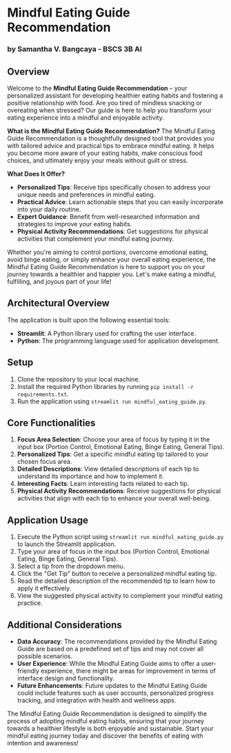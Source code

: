 # Mindful Eating Guide Recommendation
### by Samantha V. Bangcaya - BSCS 3B AI

## Overview
Welcome to the **Mindful Eating Guide Recommendation** – your personalized assistant for developing healthier eating habits and fostering a positive relationship with food. Are you tired of mindless snacking or overeating when stressed? Our guide is here to help you transform your eating experience into a mindful and enjoyable activity.

**What is the Mindful Eating Guide Recommendation?**
The Mindful Eating Guide Recommendation is a thoughtfully designed tool that provides you with tailored advice and practical tips to embrace mindful eating. It helps you become more aware of your eating habits, make conscious food choices, and ultimately enjoy your meals without guilt or stress.

**What Does It Offer?**
- **Personalized Tips**: Receive tips specifically chosen to address your unique needs and preferences in mindful eating.
- **Practical Advice**: Learn actionable steps that you can easily incorporate into your daily routine.
- **Expert Guidance**: Benefit from well-researched information and strategies to improve your eating habits.
- **Physical Activity Recommendations**: Get suggestions for physical activities that complement your mindful eating journey.

Whether you're aiming to control portions, overcome emotional eating, avoid binge eating, or simply enhance your overall eating experience, the Mindful Eating Guide Recommendation is here to support you on your journey towards a healthier and happier you. Let's make eating a mindful, fulfilling, and joyous part of your life!

## Architectural Overview

The application is built upon the following essential tools:
- **Streamlit**: A Python library used for crafting the user interface.
- **Python**: The programming language used for application development.

## Setup
1. Clone the repository to your local machine.
2. Install the required Python libraries by running `pip install -r requirements.txt`.
3. Run the application using `streamlit run mindful_eating_guide.py`.

## Core Functionalities
1. **Focus Area Selection**: Choose your area of focus by typing it in the input box (Portion Control, Emotional Eating, Binge Eating, General Tips).
2. **Personalized Tips**: Get a specific mindful eating tip tailored to your chosen focus area.
3. **Detailed Descriptions**: View detailed descriptions of each tip to understand its importance and how to implement it.
4. **Interesting Facts**: Learn interesting facts related to each tip.
5. **Physical Activity Recommendations**: Receive suggestions for physical activities that align with each tip to enhance your overall well-being.

## Application Usage
1. Execute the Python script using `streamlit run mindful_eating_guide.py` to launch the Streamlit application.
2. Type your area of focus in the input box (Portion Control, Emotional Eating, Binge Eating, General Tips).
3. Select a tip from the dropdown menu.
4. Click the "Get Tip" button to receive a personalized mindful eating tip.
5. Read the detailed description of the recommended tip to learn how to apply it effectively.
6. View the suggested physical activity to complement your mindful eating practice.

## Additional Considerations
- **Data Accuracy**: The recommendations provided by the Mindful Eating Guide are based on a predefined set of tips and may not cover all possible scenarios.
- **User Experience**: While the Mindful Eating Guide aims to offer a user-friendly experience, there might be areas for improvement in terms of interface design and functionality.
- **Future Enhancements**: Future updates to the Mindful Eating Guide could include features such as user accounts, personalized progress tracking, and integration with health and wellness apps.

The Mindful Eating Guide Recommendation is designed to simplify the process of adopting mindful eating habits, ensuring that your journey towards a healthier lifestyle is both enjoyable and sustainable. Start your mindful eating journey today and discover the benefits of eating with intention and awareness!

